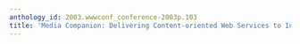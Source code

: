 ```yaml
---
anthology_id: 2003.wwwconf_conference-2003p.103
title: 'Media Companion: Delivering Content-oriented Web Services to Internet Media'
---
```


